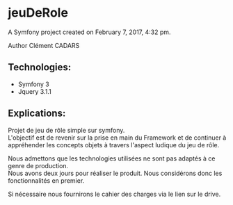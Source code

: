 jeuDeRole
=========

A Symfony project created on February 7, 2017, 4:32 pm.

Author Clément CADARS  
## Technologies:
* Symfony 3
* Jquery 3.1.1  

## Explications:
Projet de jeu de rôle simple sur symfony.  
L'objectif est de revenir sur la prise en main du Framework et de continuer à appréhender les concepts objets à travers l'aspect ludique du jeu de rôle.  
  
Nous admettons que les technologies utilisées ne sont pas adaptés à ce genre de production.  
Nous avons deux jours pour réaliser le produit. Nous considérons donc les fonctionnalités en premier.  

Si nécessaire nous fournirons le cahier des charges via le lien sur le drive.
